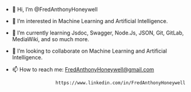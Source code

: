 - 👋 Hi, I’m @FredAnthonyHoneywell


- 👀 I’m interested in Machine Learning and Artificial Intelligence.


- 🌱 I’m currently learning Jsdoc, Swagger, Node.Js, JSON, Git, GitLab, MediaWiki, and so much more.


- 💞️ I’m looking to collaborate on Machine Learning and Artificial Intelligence.


- 📫 How to reach me: FredAnthonyHoneywell@gmail.com

                      https://www.linkedin.com/in/FredAnthonyHoneywell


<!---
FredAnthonyHoneywell/FredAnthonyHoneywell is a ✨ special ✨ repository because its `README.md` (this file) appears on your GitHub profile.
You can click the Preview link to take a look at your changes.
--->
